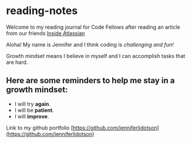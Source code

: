 # reading-notes

Welcome to my reading journal for Code Fellows after reading an article from our friends [Inside Atlassian](https://www.atlassian.com/blog/inside-atlassian/growth-mindset)

Aloha!  My name is Jennifer and I think coding is *challenging and fun!* 

Growth mindset means I believe in myself and I can accomplish tasks that are hard.

## Here are some reminders to help me stay in a growth mindset:

- I will try **again**.
- I will be **patient**.
- I will **improve**.

Link to my github portfolio [https://github.com/jenniferlidotson](https://github.com/jenniferlidotson)